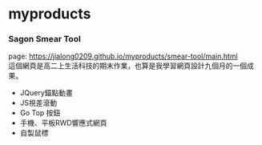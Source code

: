 # myproducts
### Sagon Smear Tool
page: https://jialong0209.github.io/myproducts/smear-tool/main.html <br>
這個網頁是高二上生活科技的期末作業，也算是我學習網頁設計九個月的一個成果。<br>
* JQuery錨點動畫
* JS視差滾動
* Go Top 按鈕
* 手機、平板RWD響應式網頁
* 自製鼠標
